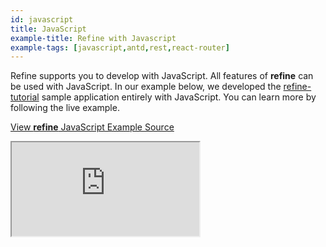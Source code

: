 ```yaml
---
id: javascript
title: JavaScript
example-title: Refine with Javascript
example-tags: [javascript,antd,rest,react-router]
---
```


Refine supports you to develop with JavaScript. All features of **refine** can be used with JavaScript. In our example below, we developed the [refine-tutorial](/docs/tutorials/antd.md) sample application entirely with JavaScript. You can learn more by following the live example.

[View **refine** JavaScript Example Source](https://github.com/pankod/refine/tree/master/examples/javascript)

<iframe loading="lazy" src="https://stackblitz.com//github/pankod/refine/tree/master/examples/javascript?embed=1&view=preview&theme=dark&preset=node"
    style={{width: "100%", height:"80vh", border: "0px", borderRadius: "8px", overflow:"hidden"}}
    title="javascript-example"
></iframe>
